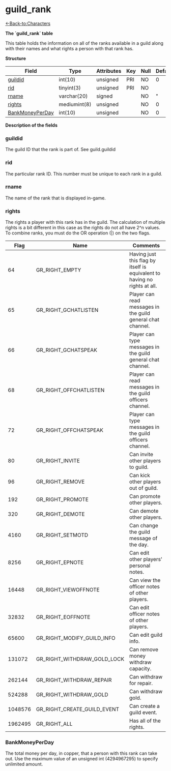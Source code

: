 # guild\_rank

[<-Back-to:Characters](database-characters.md)

**The \`guild\_rank\` table**

This table holds the information on all of the ranks available in a guild along with their names and what rights a person with that rank has.

**Structure**

| Field                | Type         | Attributes | Key | Null | Default | Extra | Comment |
|----------------------|--------------|------------|-----|------|---------|-------|---------|
| [guildid][1]         | int(10)      | unsigned   | PRI | NO   | 0       |       |         |
| [rid][2]             | tinyint(3)   | unsigned   | PRI | NO   |         |       |         |
| [rname][3]           | varchar(20)  | signed     |     | NO   | "       |       |         |
| [rights][4]          | mediumint(8) | unsigned   |     | NO   | 0       |       |         |
| [BankMoneyPerDay][5] | int(10)      | unsigned   |     | NO   | 0       |       |         |

[1]: #guildid
[2]: #rid
[3]: #rname
[4]: #rights
[5]: #bankmoneyperday

**Description of the fields**

### guildid

The guild ID that the rank is part of. See guild.guildid

### rid

The particular rank ID. This number must be unique to each rank in a guild.

### rname

The name of the rank that is displayed in-game.

### rights

The rights a player with this rank has in the guild. The calculation of multiple rights is a bit different in this case as the rights do not all have 2^n values. To combine ranks, you must do the OR operation (\|) on the two flags.

| Flag    | Name                        | Comments                                                                  |
|---------|-----------------------------|---------------------------------------------------------------------------|
| 64      | GR_RIGHT_EMPTY              | Having just this flag by itself is equivalent to having no rights at all. |
| 65      | GR_RIGHT_GCHATLISTEN        | Player can read messages in the guild general chat channel.               |
| 66      | GR_RIGHT_GCHATSPEAK         | Player can type messages in the guild general chat channel.               |
| 68      | GR_RIGHT_OFFCHATLISTEN      | Player can read messages in the guild officers channel.                   |
| 72      | GR_RIGHT_OFFCHATSPEAK       | Player can type messages in the guild officers channel.                   |
| 80      | GR_RIGHT_INVITE             | Can invite other players to guild.                                        |
| 96      | GR_RIGHT_REMOVE             | Can kick other players out of guild.                                      |
| 192     | GR_RIGHT_PROMOTE            | Can promote other players.                                                |
| 320     | GR_RIGHT_DEMOTE             | Can demote other players.                                                 |
| 4160    | GR_RIGHT_SETMOTD            | Can change the guild message of the day.                                  |
| 8256    | GR_RIGHT_EPNOTE             | Can edit other players' personal notes.                                   |
| 16448   | GR_RIGHT_VIEWOFFNOTE        | Can view the officer notes of other players.                              |
| 32832   | GR_RIGHT_EOFFNOTE           | Can edit officer notes of other players.                                  |
| 65600   | GR_RIGHT_MODIFY_GUILD_INFO  | Can edit guild info.                                                      |
| 131072  | GR_RIGHT_WITHDRAW_GOLD_LOCK | Can remove money withdraw capacity.                                       |
| 262144  | GR_RIGHT_WITHDRAW_REPAIR    | Can withdraw for repair.                                                  |
| 524288  | GR_RIGHT_WITHDRAW_GOLD      | Can withdraw gold.                                                        |
| 1048576 | GR_RIGHT_CREATE_GUILD_EVENT | Can create a guild event.                                                 |
| 1962495 | GR_RIGHT_ALL                | Has all of the rights.                                                    |

### BankMoneyPerDay

The total money per day, in copper, that a person with this rank can take out. Use the maximum value of an unsigned int (4294967295) to specify unlimited amount.
